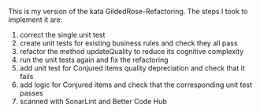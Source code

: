 This is my version of the kata GildedRose-Refactoring. The steps I took to implement it are:

1. correct the single unit test
2. create unit tests for existing business rules and check they all pass
3. refactor the method updateQuality to reduce its cognitive complexity
4. run the unit tests again and fix the refactoring
5. add unit test for Conjured items quality depreciation and check that it fails
5. add logic for Conjured items and check that the corresponding unit test passes
6. scanned with SonarLint and Better Code Hub
